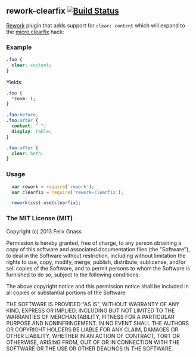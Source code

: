 ## rework-clearfix [![Build Status](https://travis-ci.org/fgnass/rework-clearfix.png)](https://travis-ci.org/fgnass/rework-clearfix)

[Rework](https://github.com/visionmedia/rework) plugin that adds support for
`clear: content` which will expand to the
[micro clearfix](http://nicolasgallagher.com/micro-clearfix-hack/) hack:

### Example

```css
.foo {
  clear: content;
}
```

Yields:

```css
.foo {
  *zoom: 1;
}

.foo:before,
.foo:after {
  content: " ";
  display: table;
}

.foo:after {
  clear: both;
}
```

### Usage

```js
  var rework = require('rework');
  var clearfix = require('rework-clearfix');

  rework(css).use(clearfix);
```

### The MIT License (MIT)

Copyright (c) 2013 Felix Gnass

Permission is hereby granted, free of charge, to any person obtaining a copy
of this software and associated documentation files (the "Software"), to deal
in the Software without restriction, including without limitation the rights
to use, copy, modify, merge, publish, distribute, sublicense, and/or sell
copies of the Software, and to permit persons to whom the Software is
furnished to do so, subject to the following conditions:

The above copyright notice and this permission notice shall be included in
all copies or substantial portions of the Software.

THE SOFTWARE IS PROVIDED "AS IS", WITHOUT WARRANTY OF ANY KIND, EXPRESS OR
IMPLIED, INCLUDING BUT NOT LIMITED TO THE WARRANTIES OF MERCHANTABILITY,
FITNESS FOR A PARTICULAR PURPOSE AND NONINFRINGEMENT. IN NO EVENT SHALL THE
AUTHORS OR COPYRIGHT HOLDERS BE LIABLE FOR ANY CLAIM, DAMAGES OR OTHER
LIABILITY, WHETHER IN AN ACTION OF CONTRACT, TORT OR OTHERWISE, ARISING FROM,
OUT OF OR IN CONNECTION WITH THE SOFTWARE OR THE USE OR OTHER DEALINGS IN
THE SOFTWARE.
